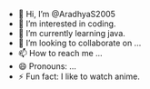 - 👋 Hi, I’m @AradhyaS2005
- 👀 I’m interested in coding.
- 🌱 I’m currently learning java.
- 💞️ I’m looking to collaborate on ...
- 📫 How to reach me ...
- 😄 Pronouns: ...
- ⚡ Fun fact: I like to watch anime.

<!---
AradhyaS2005/AradhyaS2005 is a ✨ special ✨ repository because its `README.md` (this file) appears on your GitHub profile.
You can click the Preview link to take a look at your changes.
--->
